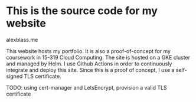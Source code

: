 # This is the source code for my website
alexblass.me

This website hosts my portfolio. It is also a proof-of-concept for my coursework in 15-319 Cloud Computing. The site is hosted on a GKE cluster and managed by Helm. I use Github Actions in order to continuously integrate and deploy this site. Since this is a proof of concept, I use a self-signed TLS certificate. 

TODO: using cert-manager and LetsEncrypt, provision a valid TLS certificate
